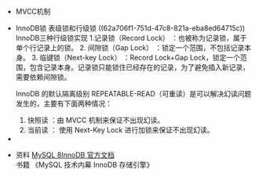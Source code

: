 - MVCC机制
- InnoDB锁
  表级锁和行级锁
  ((62a706f1-751d-47c8-821a-eba8ed64715c)) 
  InnoDB三种行级锁实现
  1.记录锁（Record Lock） ：也被称为记录锁，属于单个行记录上的锁。
  2. 间隙锁（Gap Lock） ：锁定一个范围，不包括记录本身。
  3. 临键锁（Next-key Lock） ：Record Lock+Gap Lock，锁定一个范围，包含记录本身。记录锁只能锁住已经存在的记录，为了避免插入新记录，需要依赖间隙锁。
  
  InnoDB 的默认隔离级别 REPEATABLE-READ（可重读）是可以解决幻读问题发生的，主要有下面两种情况：
  1. 快照读 ：由 MVCC 机制来保证不出现幻读。
  2. 当前读 ： 使用 Next-Key Lock 进行加锁来保证不出现幻读。
-
- 资料
  [MySQL 8InnoDB 官方文档](https://dev.mysql.com/doc/refman/8.0/en/innodb-storage-engine.html)
  书籍
  《MySQL 技术内幕 InnoDB 存储引擎》